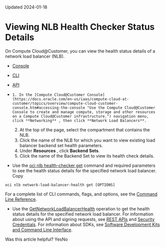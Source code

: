 Updated 2024-01-18
# Viewing NLB Health Checker Status Details
On Compute Cloud@Customer, you can view the health status details of a network load balancer (NLB).
  * [Console](https://docs.oracle.com/en-us/iaas/compute-cloud-at-customer/topics/nlb/viewing-nlb-health-checker-details.htm)
  * [CLI](https://docs.oracle.com/en-us/iaas/compute-cloud-at-customer/topics/nlb/viewing-nlb-health-checker-details.htm)
  * [API](https://docs.oracle.com/en-us/iaas/compute-cloud-at-customer/topics/nlb/viewing-nlb-health-checker-details.htm)


  *     1. In the [Compute Cloud@Customer Console](https://docs.oracle.com/en-us/iaas/compute-cloud-at-customer/topics/overview/compute-cloud-customer-console.htm#accessing-the-console "Use the Compute Cloud@Customer Console to create and manage compute, storage and other resources on a Compute Cloud@Customer infrastructure.") navigation menu, click **Networking** , then click **Network Load Balancers**.
    2. At the top of the page, select the compartment that contains the NLB.
    3. Click the name of the NLB for which you want to view existing load balancer backend set health parameters. 
    4. Under **Resources** , click **Backend Sets**.
    5. Click the name of the Backend Set to view its health check details.
  * Use the [oci nlb health-checker get](https://docs.oracle.com/iaas/tools/oci-cli/latest/oci_cli_docs/cmdref/nlb/health-checker/get.html) command and required parameters to see the health status details for the specified network load balancer.
Copy
```
oci nlb network-load-balancer-health get [OPTIONS]
```

For a complete list of CLI commands, flags, and options, see the [Command Line Reference](https://docs.oracle.com/iaas/tools/oci-cli/latest/oci_cli_docs/index.html).
  * Use the [GetNetworkLoadBalancerHealth](https://docs.oracle.com/iaas/api/#/en/networkloadbalancer/20200501/NetworkLoadBalancerHealth/GetNetworkLoadBalancerHealth) operation to get the health status details for the specified network load balancer.
For information about using the API and signing requests, see [REST APIs](https://docs.oracle.com/iaas/Content/API/Concepts/usingapi.htm#REST_APIs) and [Security Credentials](https://docs.oracle.com/iaas/Content/General/Concepts/credentials.htm). For information about SDKs, see [Software Development Kits and Command Line Interface](https://docs.oracle.com/iaas/Content/API/Concepts/sdks.htm#Software_Development_Kits_and_Command_Line_Interface).


Was this article helpful?
YesNo

